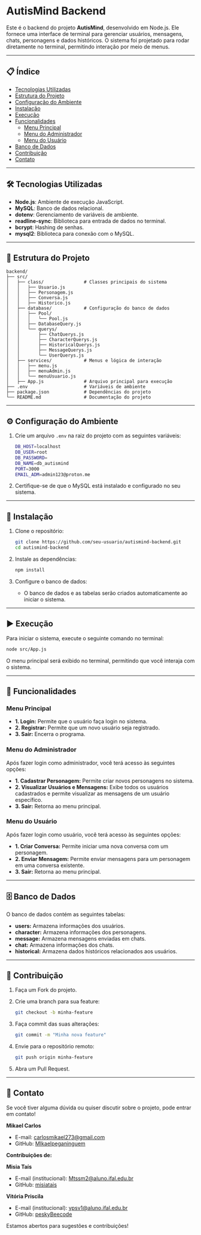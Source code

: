 # AutisMind Backend

Este é o backend do projeto **AutisMind**, desenvolvido em Node.js. Ele fornece uma interface de terminal para gerenciar usuários, mensagens, chats, personagens e dados históricos. O sistema foi projetado para rodar diretamente no terminal, permitindo interação por meio de menus.

---

## 📋 Índice

- [Tecnologias Utilizadas](#tecnologias-utilizadas)
- [Estrutura do Projeto](#estrutura-do-projeto)
- [Configuração do Ambiente](#configuração-do-ambiente)
- [Instalação](#instalação)
- [Execução](#execução)
- [Funcionalidades](#funcionalidades)
  - [Menu Principal](#menu-principal)
  - [Menu do Administrador](#menu-do-administrador)
  - [Menu do Usuário](#menu-do-usuário)
- [Banco de Dados](#banco-de-dados)
- [Contribuição](#contribuição)
- [Contato](#contato)

---

## 🛠 Tecnologias Utilizadas

- **Node.js**: Ambiente de execução JavaScript.
- **MySQL**: Banco de dados relacional.
- **dotenv**: Gerenciamento de variáveis de ambiente.
- **readline-sync**: Biblioteca para entrada de dados no terminal.
- **bcrypt**: Hashing de senhas.
- **mysql2**: Biblioteca para conexão com o MySQL.

---

## 📂 Estrutura do Projeto

```plaintext
backend/
├── src/
│   ├── class/               # Classes principais do sistema
│   │   ├── Usuario.js
│   │   ├── Personagem.js
│   │   ├── Conversa.js
│   │   ├── Historico.js
│   ├── database/            # Configuração do banco de dados
│   │   ├── Pool/
│   │   │   └── Pool.js
│   │   ├── DatabaseQuery.js
│   │   └── querys/
│   │       ├── ChatQuerys.js
│   │       ├── CharacterQuerys.js
│   │       ├── HistoricalQuerys.js
│   │       ├── MessageQuerys.js
│   │       └── UserQuerys.js
│   ├── services/            # Menus e lógica de interação
│   │   ├── menu.js
│   │   ├── menuAdmin.js
│   │   └── menuUsuario.js
│   ├── App.js               # Arquivo principal para execução
├── .env                     # Variáveis de ambiente
├── package.json             # Dependências do projeto
└── README.md                # Documentação do projeto
```

---

## ⚙️ Configuração do Ambiente

1. Crie um arquivo `.env` na raiz do projeto com as seguintes variáveis:

    ```bash
    DB_HOST=localhost
    DB_USER=root
    DB_PASSWORD=
    DB_NAME=db_autismind
    PORT=3000
    EMAIL_ADM=admin123@proton.me
    ```

2. Certifique-se de que o MySQL está instalado e configurado no seu sistema.

---

## 🚀 Instalação

1. Clone o repositório:
    ```bash
    git clone https://github.com/seu-usuario/autismind-backend.git
    cd autismind-backend
    ```

2. Instale as dependências:
    ```bash
    npm install
    ```

3. Configure o banco de dados:
    - O banco de dados e as tabelas serão criados automaticamente ao iniciar o sistema.

---

## ▶️ Execução

Para iniciar o sistema, execute o seguinte comando no terminal:

```bash
node src/App.js
```

O menu principal será exibido no terminal, permitindo que você interaja com o sistema.

---

## 📖 Funcionalidades

### Menu Principal

- **1. Login:** Permite que o usuário faça login no sistema.
- **2. Registrar:** Permite que um novo usuário seja registrado.
- **3. Sair:** Encerra o programa.

### Menu do Administrador

Após fazer login como administrador, você terá acesso às seguintes opções:

- **1. Cadastrar Personagem:** Permite criar novos personagens no sistema.
- **2. Visualizar Usuários e Mensagens:** Exibe todos os usuários cadastrados e permite visualizar as mensagens de um usuário específico.
- **3. Sair:** Retorna ao menu principal.

### Menu do Usuário

Após fazer login como usuário, você terá acesso às seguintes opções:

- **1. Criar Conversa:** Permite iniciar uma nova conversa com um personagem.
- **2. Enviar Mensagem:** Permite enviar mensagens para um personagem em uma conversa existente.
- **3. Sair:** Retorna ao menu principal.

---

## 🗄 Banco de Dados

O banco de dados contém as seguintes tabelas:

- **users:** Armazena informações dos usuários.
- **character:** Armazena informações dos personagens.
- **message:** Armazena mensagens enviadas em chats.
- **chat:** Armazena informações dos chats.
- **historical:** Armazena dados históricos relacionados aos usuários.

---

## 🤝 Contribuição

1. Faça um Fork do projeto.
2. Crie uma branch para sua feature:
    ```bash
    git checkout -b minha-feature
    ```

3. Faça commit das suas alterações:
    ```bash
    git commit -m "Minha nova feature"
    ```

4. Envie para o repositório remoto:
    ```bash
    git push origin minha-feature
    ```

5. Abra um Pull Request.

---

## 📧 Contato

Se você tiver alguma dúvida ou quiser discutir sobre o projeto, pode entrar em contato!

**Mikael Carlos**
- E-mail: carlosmikael273@gmail.com
- GitHub: [MIkaelpeganinguem](https://github.com/MIkaelpeganinguem)

**Contribuições de:**

**Misia Taís**
- E-mail (institucional): Mtssm2@aluno.ifal.edu.br
- GitHub: [misiatais](https://github.com/misiatais)

**Vitória Priscila**
- E-mail (institucional): vpsv1@aluno.ifal.edu.br
- GitHub: [peskyBeecode](https://github.com/peskyBeecode)

Estamos abertos para sugestões e contribuições!
